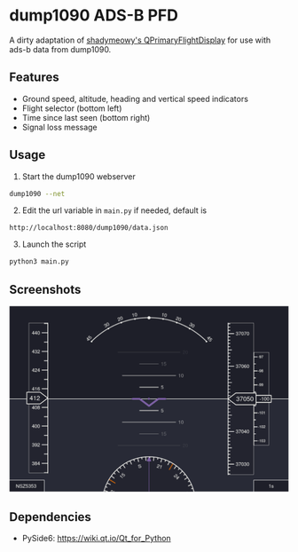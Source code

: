 # dump1090 ADS-B PFD

A dirty adaptation of [shadymeowy's QPrimaryFlightDisplay](https://github.com/shadymeowy/QPrimaryFlightDisplay) for use with ads-b data from dump1090.

## Features

- Ground speed, altitude, heading and vertical speed indicators
- Flight selector (bottom left)
- Time since last seen (bottom right)
- Signal loss message

## Usage

1. Start the dump1090 webserver

```bash
dump1090 --net
```

2. Edit the url variable in `main.py` if needed, default is

```
http://localhost:8080/dump1090/data.json
```

3. Launch the script

```bash
python3 main.py
```

## Screenshots

![screenshot](./screenshot.png)

## Dependencies

- PySide6: https://wiki.qt.io/Qt_for_Python
